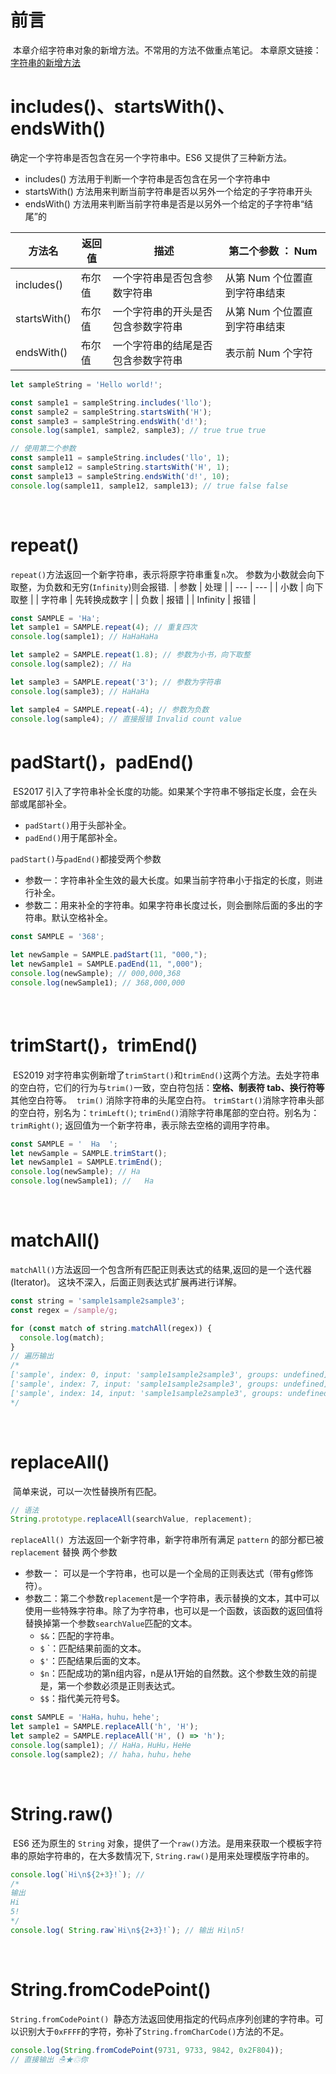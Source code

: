 # 前言
​
本章介绍字符串对象的新增方法。不常用的方法不做重点笔记。
本章原文链接：[字符串的新增方法](https://es6.ruanyifeng.com/#docs/string-methods)
​

# includes()、startsWith()、endsWith()

确定一个字符串是否包含在另一个字符串中。ES6 又提供了三种新方法。
​
- includes() 方法用于判断一个字符串是否包含在另一个字符串中
- startsWith()  方法用来判断当前字符串是否以另外一个给定的子字符串开头
- endsWith() 方法用来判断当前字符串是否是以另外一个给定的子字符串“结尾”的

| 方法名 | 返回值 | 描述 | 第二个参数 ： Num |
| --- | --- | --- | --- |
| includes() | 布尔值 | 一个字符串是否包含参数字符串 | 从第 Num 个位置直到字符串结束 |
| startsWith() | 布尔值 | 一个字符串的开头是否包含参数字符串 | 从第 Num 个位置直到字符串结束 |
| endsWith() | 布尔值 | 一个字符串的结尾是否包含参数字符串 | 表示前 Num 个字符 |

```javascript
let sampleString = 'Hello world!';

const sample1 = sampleString.includes('llo');
const sample2 = sampleString.startsWith('H');
const sample3 = sampleString.endsWith('d!');
console.log(sample1, sample2, sample3); // true true true

// 使用第二个参数
const sample11 = sampleString.includes('llo', 1);
const sample12 = sampleString.startsWith('H', 1);
const sample13 = sampleString.endsWith('d!', 10);
console.log(sample11, sample12, sample13); // true false false
```
​

# repeat()
​
`repeat()`方法返回一个新字符串，表示将原字符串重复`n`次。
参数为小数就会向下取整，为负数和无穷(`Infinity`)则会报错.
​
| 参数 | 处理 |
| --- | --- |
| 小数 | 向下取整 |
| 字符串 | 先转换成数字 |
| 负数 | 报错 |
| Infinity | 报错 |

```javascript
const SAMPLE = 'Ha';
let sample1 = SAMPLE.repeat(4); // 重复四次
console.log(sample1); // HaHaHaHa

let sample2 = SAMPLE.repeat(1.8); // 参数为小书，向下取整
console.log(sample2); // Ha

let sample3 = SAMPLE.repeat('3'); // 参数为字符串
console.log(sample3); // HaHaHa

let sample4 = SAMPLE.repeat(-4); // 参数为负数
console.log(sample4); // 直接报错 Invalid count value
```


# padStart()，padEnd()
​
ES2017 引入了字符串补全长度的功能。如果某个字符串不够指定长度，会在头部或尾部补全。

- `padStart()`用于头部补全。
- `padEnd()`用于尾部补全。

`padStart()`与`padEnd()`都接受两个参数

- 参数一：字符串补全生效的最大长度。如果当前字符串小于指定的长度，则进行补全。
- 参数二：用来补全的字符串。如果字符串长度过长，则会删除后面的多出的字符串。默认空格补全。

```javascript
const SAMPLE = '368';

let newSample = SAMPLE.padStart(11, "000,");
let newSample1 = SAMPLE.padEnd(11, ",000");
console.log(newSample); // 000,000,368
console.log(newSample1); // 368,000,000
```
​

# trimStart()，trimEnd()
​
ES2019 对字符串实例新增了`trimStart()`和`trimEnd()`这两个方法。去处字符串的空白符，它们的行为与`trim()`一致，空白符包括：**空格、制表符 tab、换行符等**其他空白符等。
​
`trim()` 消除字符串的头尾空白符。
`trimStart()`消除字符串头部的空白符，别名为：`trimLeft()`;
`trimEnd()`消除字符串尾部的空白符。别名为：`trimRight()`;
返回值为一个新字符串，表示除去空格的调用字符串。
​
```javascript
const SAMPLE = '  Ha  ';
let newSample = SAMPLE.trimStart();
let newSample1 = SAMPLE.trimEnd();
console.log(newSample); // Ha  
console.log(newSample1); //   Ha
```
​

# matchAll()
​
`matchAll()`方法返回一个包含所有匹配正则表达式的结果,返回的是一个迭代器(Iterator)。
这块不深入，后面正则表达式扩展再进行详解。
​
```javascript
const string = 'sample1sample2sample3';
const regex = /sample/g;

for (const match of string.matchAll(regex)) {
  console.log(match);
}
// 遍历输出
/*
['sample', index: 0, input: 'sample1sample2sample3', groups: undefined]
['sample', index: 7, input: 'sample1sample2sample3', groups: undefined]
['sample', index: 14, input: 'sample1sample2sample3', groups: undefined]
*/
```
​

# replaceAll()
​
简单来说，可以一次性替换所有匹配。
​
```javascript
// 语法
String.prototype.replaceAll(searchValue, replacement);
```

`replaceAll() `方法返回一个新字符串，新字符串所有满足 `pattern` 的部分都已被`replacement` 替换
​
两个参数

- 参数一： 可以是一个字符串，也可以是一个全局的正则表达式（带有g修饰符）。
- 参数二：第二个参数`replacement`是一个字符串，表示替换的文本，其中可以使用一些特殊字符串。除了为字符串，也可以是一个函数，该函数的返回值将替换掉第一个参数`searchValue`匹配的文本。
   - `$&`：匹配的字符串。
   - `$` `：匹配结果前面的文本。
   - `$'`：匹配结果后面的文本。
   - `$n`：匹配成功的第n组内容，n是从1开始的自然数。这个参数生效的前提是，第一个参数必须是正则表达式。
   - `$$`：指代美元符号$。

```javascript
const SAMPLE = 'HaHa，huhu，hehe';
let sample1 = SAMPLE.replaceAll('h', 'H');
let sample2 = SAMPLE.replaceAll('H', () => 'h');
console.log(sample1); // HaHa，HuHu，HeHe
console.log(sample2); // haha，huhu，hehe
```
​

# String.raw()
​
ES6 还为原生的 `String` 对象，提供了一个`raw()`方法。是用来获取一个模板字符串的原始字符串的，在大多数情况下, `String.raw()`是用来处理模版字符串的。
​
```javascript
console.log(`Hi\n${2+3}!`); // 
/*
输出
Hi
5!
*/
console.log( String.raw`Hi\n${2+3}!`); // 输出 Hi\n5!
```
​

# String.fromCodePoint()

`String.fromCodePoint() `静态方法返回使用指定的代码点序列创建的字符串。可以识别大于`0xFFFF`的字符，弥补了`String.fromCharCode()`方法的不足。
​
```javascript
console.log(String.fromCodePoint(9731, 9733, 9842, 0x2F804));
// 直接输出 ☃★♲你
```